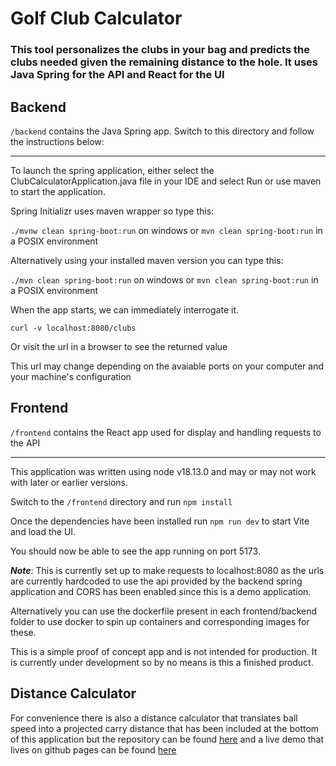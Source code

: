 # Golf Club Calculator

### This tool personalizes the clubs in your bag and predicts the clubs needed given the remaining distance to the hole. It uses Java Spring for the API and React for the UI

## Backend

`/backend` contains the Java Spring app. Switch to this directory and follow the instructions below:

---

To launch the spring application, either select the ClubCalculatorApplication.java file in your IDE and select Run or use maven to start the application.

Spring Initializr uses maven wrapper so type this:

`./mvnw clean spring-boot:run` on windows or `mvn clean spring-boot:run` in a POSIX environment

Alternatively using your installed maven version you can type this:

`./mvn clean spring-boot:run` on windows or `mvn clean spring-boot:run` in a POSIX environment

When the app starts, we can immediately interrogate it.

`curl -v localhost:8080/clubs`

Or visit the url in a browser to see the returned value

This url may change depending on the avaiable ports on your computer and your machine's configuration

## Frontend

`/frontend` contains the React app used for display and handling requests to the API

---

This application was written using node v18.13.0 and may or may not work with later or earlier versions.

Switch to the `/frontend` directory and run `npm install`

Once the dependencies have been installed run `npm run dev` to start Vite and load the UI.

You should now be able to see the app running on port 5173.

**_Note_**: This is currently set up to make requests to localhost:8080 as the urls are currently hardcoded to use the api provided by the backend spring application and CORS has been enabled since this is a demo application.

Alternatively you can use the dockerfile present in each frontend/backend folder to use docker to spin up containers and corresponding images for these.

This is a simple proof of concept app and is not intended for production. It is currently under development so by no means is this a finished product.

## Distance Calculator

For convenience there is also a distance calculator that translates ball speed into a projected carry distance that has been included at the bottom of this application but the repository can be found [here](https://github.com/RoryDeken/golf-distance-calculator) and a live demo that lives on github pages can be found [here](https://rorydeken.github.io/golf-distance-calculator/)

